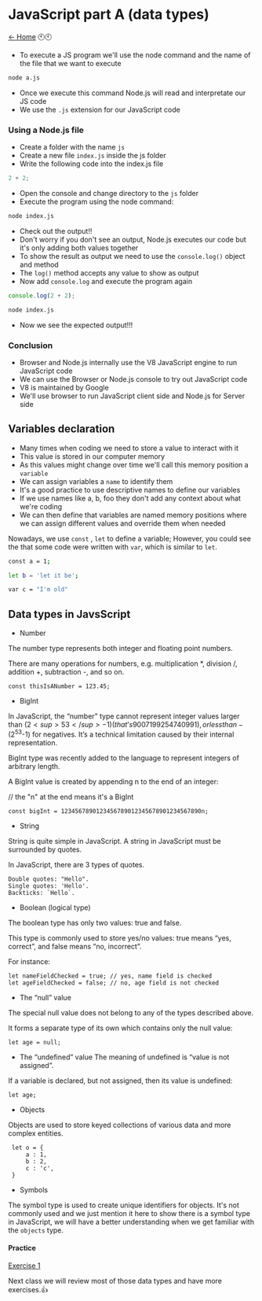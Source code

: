 # JavaScript part A (data types)

[<- Home](README.md)
🕙🕙
- To execute a JS program we'll use the node command and the name of the file that we want to execute

```bash
node a.js
```

- Once we execute this command Node.js will read and interpretate our JS code
- We use the `.js` extension for our JavaScript code
### Using a Node.js file 

- Create a folder with the name `js`
- Create a new file `index.js` inside the js folder
- Write the following code into the index.js file

```javascript
2 + 2;
```

- Open the console and change directory to the `js` folder
- Execute the program using the node command:

```bash
node index.js
```

- Check out the output!!
- Don't worry if you don't see an output, Node.js executes our code but it's only adding both values together
- To show the result as output we need to use the `console.log()` object and method
- The `log()` method accepts any value to show as output
- Now add `console.log` and execute the program again

```js
console.log(2 + 2);
```

```bash
node index.js
```

- Now we see the expected output!!!

### Conclusion

- Browser and Node.js internally use the V8 JavaScript engine to run JavaScript code
- We can use the Browser or Node.js console to try out JavaScript code
- V8 is maintained by Google
- We'll use browser to run JavaScript client side and Node.js for Server side

## Variables declaration

- Many times when coding we need to store a value to interact with it
- This value is stored in our computer memory
- As this values might change over time we'll call this memory position a `variable`
- We can assign variables a `name` to identify them
- It's a good practice to use descriptive names to define our variables
- If we use names like a, b, foo they don't add any context about what we're coding
- We can then define that variables are named memory positions where we can assign different values and override them when needed

Nowadays, we use ```const``` , ```let``` to define a variable; However, you could see the that some code were written with ```var```, which is similar to ```let```.

```bash
const a = 1;
```

```bash
let b = 'let it be';
```

```bash
var c = "I'm old"
```

## Data types in JavsScript

* Number

The number type represents both integer and floating point numbers.

There are many operations for numbers, e.g. multiplication *, division /, addition +, subtraction -, and so on.

```
const thisIsANumber = 123.45;
```
* BigInt

In JavaScript, the “number” type cannot represent integer values larger than ($2<sup>53</sup>-1) (that’s 9007199254740991), or less than -($2<sup>53</sup>-1) for negatives. It’s a technical limitation caused by their internal representation.

BigInt type was recently added to the language to represent integers of arbitrary length.

A BigInt value is created by appending n to the end of an integer:

// the "n" at the end means it's a BigInt
```
const bigInt = 1234567890123456789012345678901234567890n;
```

* String

String is quite simple in JavaScript.
A string in JavaScript must be surrounded by quotes.

In JavaScript, there are 3 types of quotes.

    Double quotes: "Hello".
    Single quotes: 'Hello'.
    Backticks: `Hello`.

* Boolean (logical type)

The boolean type has only two values: true and false.

This type is commonly used to store yes/no values: true means “yes, correct”, and false means “no, incorrect”.

For instance:
```
let nameFieldChecked = true; // yes, name field is checked
let ageFieldChecked = false; // no, age field is not checked
```
* The “null” value

The special null value does not belong to any of the types described above.

It forms a separate type of its own which contains only the null value:
```
let age = null;
```

* The “undefined” value
The meaning of undefined is “value is not assigned”.

If a variable is declared, but not assigned, then its value is undefined:
```
let age;
```
* Objects

 Objects are used to store keyed collections of various data and more complex entities. 
```
 let o = {
     a : 1,
     b : 2,
     c : 'c',
 }
```
* Symbols

The symbol type is used to create unique identifiers for objects. It's not commonly used and we just mention it here to show there is a symbol type in JavaScript, we will have a better understanding when we get familiar with the ```objects``` type.

#### Practice

[Exercise 1](./exercises/js/ex_1.md)

Next class we will review most of those data types and have more exercises.👍